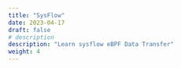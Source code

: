 ```yaml
---
title: "SysFlow"
date: 2023-04-17
draft: false
# description
description: "Learn sysflow eBPF Data Transfer"
weight: 4
---
```

